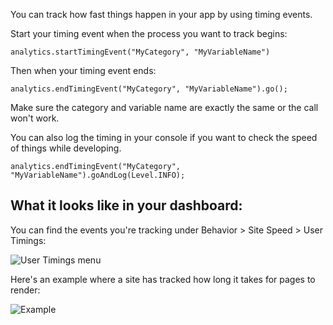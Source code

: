 You can track how fast things happen in your app by using timing events.

Start your timing event when the process you want to track begins:
```
analytics.startTimingEvent("MyCategory", "MyVariableName")
```

Then when your timing event ends:
```
analytics.endTimingEvent("MyCategory", "MyVariableName").go();
```

Make sure the category and variable name are exactly the same or the call won't work.

You can also log the timing in your console if you want to check the speed of things while developing.
```
analytics.endTimingEvent("MyCategory", "MyVariableName").goAndLog(Level.INFO);
```

## What it looks like in your dashboard:

You can find the events you're tracking under Behavior > Site Speed > User Timings:

![User Timings menu](http://i.imgur.com/YtMJFvw.png)

Here's an example where a site has tracked how long it takes for pages to render:

![Example](http://i.imgur.com/6Brlj6c.png)
